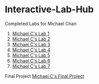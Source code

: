# Interactive-Lab-Hub

Completed Labs for Michael Chan

1. [Michael C's Lab 1](https://github.com/mkc233/IDD-Fa19-Lab1)
2. [Michael C's Lab 2](https://github.com/mkc233/IDD-Fa19-Lab2)
3. [Michael C's Lab 3](https://github.com/mkc233/IDD-Fa19-Lab3)
4. [Michael C's Lab 4](https://github.com/mkc233/IDD-Fa19-Lab4)
5. [Michael C's Lab 5](https://github.com/mkc233/IDD-Fa19-Lab5)
6. [Michael C's Lab 6](https://github.com/mkc233/IDD-Fa19-Lab6)
7. [Michael C's Lab 7](https://github.com/mkc233/IDD-Fa19-Lab7)

Final Project
[Michael C's Final Project](https://github.com/mkc233/IDD-Fa19-Final-Project)
